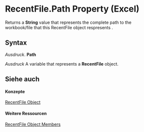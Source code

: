 
# RecentFile.Path Property (Excel)

Returns a  **String** value that represents the complete path to the workbook/file that this RecentFile object respresents .


## Syntax

 _Ausdruck_. **Path**

 _Ausdruck_ A variable that represents a **RecentFile** object.


## Siehe auch


#### Konzepte


[RecentFile Object](39d0a969-179d-a7bd-e5ab-7baf7930712a.md)
#### Weitere Ressourcen


[RecentFile Object Members](http://msdn.microsoft.com/library/af06db48-f17a-9039-d252-728001dea3dc%28Office.15%29.aspx)